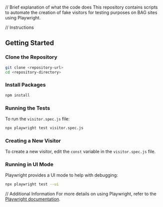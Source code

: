 // Brief explanation of what the code does
This repository contains scripts to automate the creation of fake visitors for testing purposes on BAG sites using Playwright.

// Instructions
## Getting Started

### Clone the Repository
```bash
git clone <repository-url>
cd <repository-directory>
```

### Install Packages
```bash
npm install
```

### Running the Tests
To run the `visitor.spec.js` file:
```bash
npx playwright test visitor.spec.js
```

### Creating a New Visitor
To create a new visitor, edit the `const` variable in the `visitor.spec.js` file.

### Running in UI Mode
Playwright provides a UI mode to help with debugging:
```bash
npx playwright test --ui
```

// Additional Information
For more details on using Playwright, refer to the [Playwright documentation](https://playwright.dev/docs/intro).
